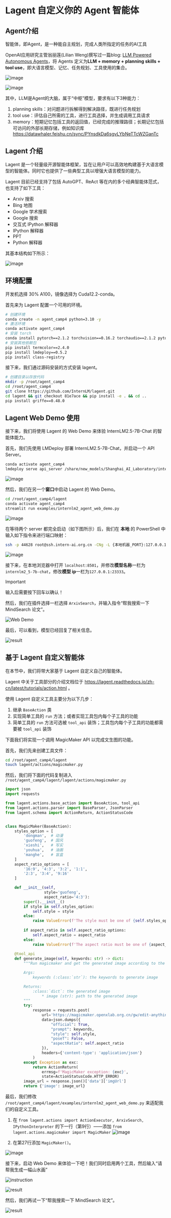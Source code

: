 
# Lagent 自定义你的 Agent 智能体
## Agent介绍
智能体，即Agent，是一种能自主规划，完成人类所指定的任务的AI工具

  


OpenAI应用研究主管翁丽莲(Lilian Weng)撰写过一篇blog: [LLM Powered Autonomous Agents](https://lilianweng.github.io/posts/2023-06-23-agent/)，将 Agents 定义为**LLM + memory + planning skills + tool use**，即大语言模型、记忆、任务规划、工具使用的集合。

  ![image](https://github.com/user-attachments/assets/1fb582fa-b3cb-4f1b-9570-9af2c96cb137)

![image](https://github.com/user-attachments/assets/c7c0896b-f248-4db6-a4a0-a482ea418fbf)


其中，LLM是Agent的大脑，属于“中枢”模型，要求有以下3种能力：

1.  planning skills：对问题进行拆解得到解决路径，既进行任务规划
1.  tool use：评估自己所需的工具，进行工具选择，并生成调用工具请求
1.  memory：短期记忆包括工具的返回值，已经完成的推理路径；长期记忆包括可访问的外部长期存储，例如知识库
<https://datawhaler.feishu.cn/sync/PYnsdkDa6sgvLYbNeTTcWZGanTc>


## Lagent 介绍

Lagent 是一个轻量级开源智能体框架，旨在让用户可以高效地构建基于大语言模型的智能体。同时它也提供了一些典型工具以增强大语言模型的能力。

Lagent 目前已经支持了包括 AutoGPT、ReAct 等在内的多个经典智能体范式，也支持了如下工具：

- Arxiv 搜索
- Bing 地图
- Google 学术搜索
- Google 搜索
- 交互式 IPython 解释器
- IPython 解释器
- PPT
- Python 解释器

其基本结构如下所示：

![image](https://github.com/InternLM/lagent/assets/24351120/cefc4145-2ad8-4f80-b88b-97c05d1b9d3e)

## 环境配置

开发机选择 30% A100，镜像选择为 Cuda12.2-conda。

首先来为 Lagent 配置一个可用的环境。

```bash
# 创建环境
conda create -n agent_camp4 python=3.10 -y
# 激活环境
conda activate agent_camp4
# 安装 torch
conda install pytorch==2.1.2 torchvision==0.16.2 torchaudio==2.1.2 pytorch-cuda=12.1 -c pytorch -c nvidia -y
# 安装其他依赖包
pip install termcolor==2.4.0
pip install lmdeploy==0.5.2
pip install class-registry
```

接下来，我们通过源码安装的方式安装 lagent。

```bash
# 创建目录以存放代码
mkdir -p /root/agent_camp4
cd /root/agent_camp4
git clone https://github.com/InternLM/lagent.git
cd lagent && git checkout 81e7ace && pip install -e . && cd ..
pip install griffe==0.48.0

```

## Lagent Web Demo 使用

接下来，我们将使用 Lagent 的 Web Demo 来体验 InternLM2.5-7B-Chat 的智能体能力。

首先，我们先使用 LMDeploy 部署 InternLM2.5-7B-Chat，并启动一个 API Server。

```bash
conda activate agent_camp4
lmdeploy serve api_server /share/new_models/Shanghai_AI_Laboratory/internlm2_5-7b-chat --model-name internlm2_5-7b-chat
```
![image](https://github.com/user-attachments/assets/99f3c0f3-427d-4d37-8360-efd3ab1cfdf5)


然后，我们在另一个**窗口**中启动 Lagent 的 Web Demo。

```bash
cd /root/agent_camp4/lagent
conda activate agent_camp4
streamlit run examples/internlm2_agent_web_demo.py
```
![image](https://github.com/user-attachments/assets/da7cf168-6b7f-447c-8db4-a514732a2f91)


在等待两个 server 都完全启动（如下图所示）后，我们在 **本地** 的 PowerShell 中输入如下指令来进行端口映射：

```bash
ssh -p 44628 root@ssh.intern-ai.org.cn -CNg -L {本地机器_PORT}:127.0.0.1:{开发机_PORT} -o StrictHostKeyChecking=no
```
![image](https://github.com/user-attachments/assets/26e4b8a8-519f-4f67-9ffa-ca35aa4cf5a6)




接下来，在本地浏览器中打开 `localhost:8501`，并修改**模型名称**一栏为 `internlm2_5-7b-chat`，修改**模型 ip**一栏为`127.0.0.1:23333`。

> [!IMPORTANT]
> 输入后需要按下回车以确认！

然后，我们在插件选择一栏选择 `ArxivSearch`，并输入指令“帮我搜索一下 MindSearch 论文”。

![Web Demo](https://github.com/user-attachments/assets/34ac1001-8bfa-4d2a-8346-d871a0e0f03c)

最后，可以看到，模型已经回复了相关信息。

![result](https://github.com/user-attachments/assets/d21b64c2-acf4-48e1-a1e5-73775e6b36d4)

## 基于 Lagent 自定义智能体

在本节中，我们将带大家基于 Lagent 自定义自己的智能体。

Lagent 中关于工具部分的介绍文档位于 https://lagent.readthedocs.io/zh-cn/latest/tutorials/action.html 。

使用 Lagent 自定义工具主要分为以下几步：

1. 继承 `BaseAction` 类
2. 实现简单工具的 `run` 方法；或者实现工具包内每个子工具的功能
3. 简单工具的 `run` 方法可选被 `tool_api` 装饰；工具包内每个子工具的功能都需要被 `tool_api` 装饰

下面我们将实现一个调用 MagicMaker API 以完成文生图的功能。

首先，我们先来创建工具文件：

```bash
cd /root/agent_camp4/lagent
touch lagent/actions/magicmaker.py
```

然后，我们将下面的代码复制进入 `/root/agent_camp4/lagent/lagent/actions/magicmaker.py`

```python
import json
import requests

from lagent.actions.base_action import BaseAction, tool_api
from lagent.actions.parser import BaseParser, JsonParser
from lagent.schema import ActionReturn, ActionStatusCode


class MagicMaker(BaseAction):
    styles_option = [
        'dongman',  # 动漫
        'guofeng',  # 国风
        'xieshi',   # 写实
        'youhua',   # 油画
        'manghe',   # 盲盒
    ]
    aspect_ratio_options = [
        '16:9', '4:3', '3:2', '1:1',
        '2:3', '3:4', '9:16'
    ]

    def __init__(self,
                 style='guofeng',
                 aspect_ratio='4:3'):
        super().__init__()
        if style in self.styles_option:
            self.style = style
        else:
            raise ValueError(f'The style must be one of {self.styles_option}')
        
        if aspect_ratio in self.aspect_ratio_options:
            self.aspect_ratio = aspect_ratio
        else:
            raise ValueError(f'The aspect ratio must be one of {aspect_ratio}')
    
    @tool_api
    def generate_image(self, keywords: str) -> dict:
        """Run magicmaker and get the generated image according to the keywords.

        Args:
            keywords (:class:`str`): the keywords to generate image

        Returns:
            :class:`dict`: the generated image
                * image (str): path to the generated image
        """
        try:
            response = requests.post(
                url='https://magicmaker.openxlab.org.cn/gw/edit-anything/api/v1/bff/sd/generate',
                data=json.dumps({
                    "official": True,
                    "prompt": keywords,
                    "style": self.style,
                    "poseT": False,
                    "aspectRatio": self.aspect_ratio
                }),
                headers={'content-type': 'application/json'}
            )
        except Exception as exc:
            return ActionReturn(
                errmsg=f'MagicMaker exception: {exc}',
                state=ActionStatusCode.HTTP_ERROR)
        image_url = response.json()['data']['imgUrl']
        return {'image': image_url}

```

最后，我们修改 `/root/agent_camp4/lagent/examples/internlm2_agent_web_demo.py` 来适配我们的自定义工具。

1. 在 `from lagent.actions import ActionExecutor, ArxivSearch, IPythonInterpreter` 的下一行（第9行）——添加 `from lagent.actions.magicmaker import MagicMaker`
![image](https://github.com/user-attachments/assets/b39da521-dc46-4ced-9843-227fa5e56de1)


3. 在第27行添加 `MagicMaker()`。
   
![image](https://github.com/user-attachments/assets/fb5fa737-bc63-4d64-b1a4-5390148be7a6)



接下来，启动 Web Demo 来体验一下吧！我们同时启用两个工具，然后输入“请帮我生成一幅山水画”

![instruction](https://github.com/user-attachments/assets/699308cd-6b17-4515-a42e-d120bd8e9a2b)

![result](https://github.com/user-attachments/assets/c62cea67-1b9f-4a45-ba7f-6c5836d6db7e)

然后，我们再试一下“帮我搜索一下 MindSearch 论文”。

![result](https://github.com/user-attachments/assets/03a39808-db97-4321-883e-7a0446e95343)
